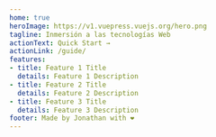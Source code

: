 ```yaml
---
home: true
heroImage: https://v1.vuepress.vuejs.org/hero.png
tagline: Inmersión a las tecnologías Web
actionText: Quick Start →
actionLink: /guide/
features:
- title: Feature 1 Title
  details: Feature 1 Description
- title: Feature 2 Title
  details: Feature 2 Description
- title: Feature 3 Title
  details: Feature 3 Description
footer: Made by Jonathan with ❤️
---
```

